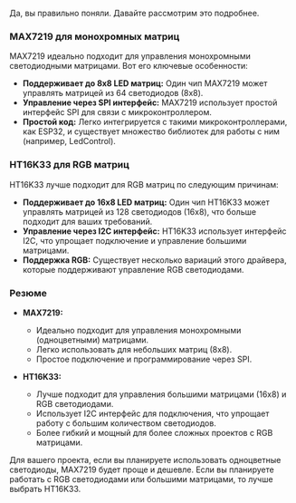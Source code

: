 Да, вы правильно поняли. Давайте рассмотрим это подробнее.

### MAX7219 для монохромных матриц

MAX7219 идеально подходит для управления монохромными светодиодными матрицами. Вот его ключевые особенности:

- **Поддерживает до 8x8 LED матриц:** Один чип MAX7219 может управлять матрицей из 64 светодиодов (8x8).
- **Управление через SPI интерфейс:** MAX7219 использует простой интерфейс SPI для связи с микроконтроллером.
- **Простой код:** Легко интегрируется с такими микроконтроллерами, как ESP32, и существует множество библиотек для работы с ним (например, LedControl).

### HT16K33 для RGB матриц

HT16K33 лучше подходит для RGB матриц по следующим причинам:

- **Поддерживает до 16x8 LED матриц:** Один чип HT16K33 может управлять матрицей из 128 светодиодов (16x8), что больше подходит для ваших требований.
- **Управление через I2C интерфейс:** HT16K33 использует интерфейс I2C, что упрощает подключение и управление большими матрицами.
- **Поддержка RGB:** Существует несколько вариаций этого драйвера, которые поддерживают управление RGB светодиодами.

### Резюме

- **MAX7219:**
  - Идеально подходит для управления монохромными (одноцветными) матрицами.
  - Легко использовать для небольших матриц (8x8).
  - Простое подключение и программирование через SPI.

- **HT16K33:**
  - Лучше подходит для управления большими матрицами (16x8) и RGB светодиодами.
  - Использует I2C интерфейс для подключения, что упрощает работу с большим количеством светодиодов.
  - Более гибкий и мощный для более сложных проектов с RGB матрицами.

Для вашего проекта, если вы планируете использовать одноцветные светодиоды, MAX7219 будет проще и дешевле. Если вы планируете работать с RGB светодиодами или большими матрицами, то лучше выбрать HT16K33.
